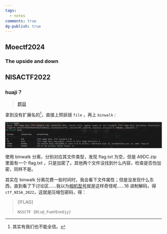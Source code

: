 ```yaml
---
tags:
  - notes
comments: true
dg-publish: true
---
```


## Moectf2024

### The upside and down



## NISACTF2022

### huaji？

> [题目](https://www.nssctf.cn/problem/2049)

拿到没有扩展名的[^1]，直接上照妖镜 `file` ，再上 `binwalk` :

[^1]: 其实有我们也不能全信。

![](attachments/img.png)

使用 binwalk 分离，分别对应其文件类型，发现 flag.txt 为空，但是 A9DC.zip 里面有一个 flag.txt ，只是加密了。其他两个文件没找到什么内容，检查是否伪加密，同样不是。

其实在 binwalk 分离花费一些时间时，我会看下文件属性；但是没发现什么东西，直到看了下讨论区……我以为[相机型号](attachments/img-1.png)就是这样奇怪呢……16 进制解码，得 `ctf_NISA_2022`，这就是压缩包密码，得：

> [!FLAG]
>
> `NSSCTF {Nls@_FumYEnnOjy}`

